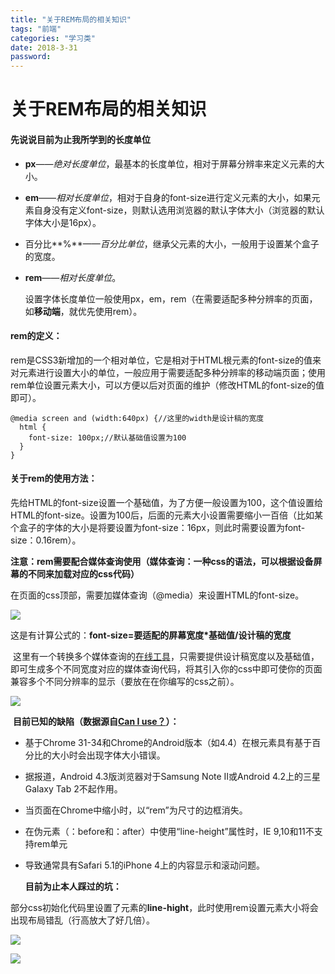 ```yaml
---
title: "关于REM布局的相关知识"
tags: "前端"
categories: "学习类"
date: 2018-3-31
password: 
---
```


# 关于REM布局的相关知识

#### 先说说目前为止我所学到的长度单位

- **px**——*绝对长度单位*，最基本的长度单位，相对于屏幕分辨率来定义元素的大小。

- **em**——*相对长度单位*，相对于自身的font-size进行定义元素的大小，如果元素自身没有定义font-size，则默认选用浏览器的默认字体大小（浏览器的默认字体大小是16px）。

- 百分比**%**——*百分比单位*，继承父元素的大小，一般用于设置某个盒子的宽度。

- **rem**——*相对长度单位*。

  ​	设置字体长度单位一般使用px，em，rem（在需要适配多种分辨率的页面，如**移动端**，就优先使用rem）。

  <!--more-->


#### rem的定义：

​	  rem是CSS3新增加的一个相对单位，它是相对于HTML根元素的font-size的值来对元素进行设置大小的单位，一般应用于需要适配多种分辨率的移动端页面；使用rem单位设置元素大小，可以方便以后对页面的维护（修改HTML的font-size的值即可）。



```
@media screen and (width:640px) {//这里的width是设计稿的宽度
  html {
    font-size: 100px;//默认基础值设置为100
  }
}
```



#### 关于rem的使用方法：

​	先给HTML的font-size设置一个基础值，为了方便一般设置为100，这个值设置给HTML的font-size。设置为100后，后面的元素大小设置需要缩小一百倍（比如某个盒子的字体的大小是将要设置为font-size：16px，则此时需要设置为font-size：0.16rem）。

​	**注意：rem需要配合媒体查询使用（媒体查询：一种css的语法，可以根据设备屏幕的不同来加载对应的css代码）**

在页面的css顶部，需要加媒体查询（@media）来设置HTML的font-size。

![](/img/关于rem/1.png)

这是有计算公式的：**font-size=要适配的屏幕宽度*基础值/设计稿的宽度**

​	这里有一个转换多个媒体查询的[在线工具](http://mxd.tencent.com/wp-content/uploads/2014/11/rem.html)，只需要提供设计稿宽度以及基础值，即可生成多个不同宽度对应的媒体查询代码，将其引入你的css中即可使你的页面兼容多个不同分辨率的显示（要放在在你编写的css之前）。

![](/img/关于rem/3.png)

​	**目前已知的缺陷（数据源自[Can I use？](https://www.caniuse.com/#search=rem)）：**

- 基于Chrome 31-34和Chrome的Android版本（如4.4）在根元素具有基于百分比的大小时会出现字体大小错误。

- 据报道，Android 4.3版浏览器对于Samsung Note II或Android 4.2上的三星Galaxy Tab 2不起作用。

- 当页面在Chrome中缩小时，以“rem”为尺寸的边框消失。

- 在伪元素（：before和：after）中使用“line-height”属性时，IE 9,10和11不支持rem单元

- 导致通常具有Safari 5.1的iPhone 4上的内容显示和滚动问题。

  **目前为止本人踩过的坑：**

部分css初始化代码里设置了元素的**line-hight**，此时使用rem设置元素大小将会出现布局错乱（行高放大了好几倍）。

![](/img/关于rem/2-1.png)

![](/img/关于rem/2-2.png)

